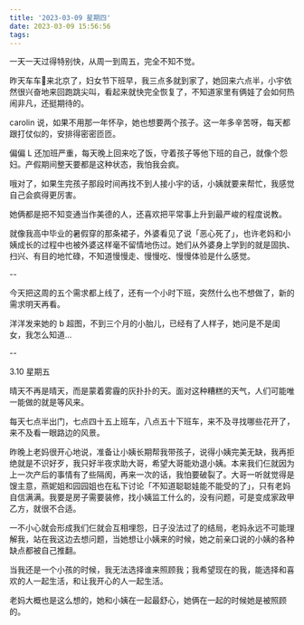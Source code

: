 ```yaml
---
title: '2023-03-09 星期四'
date: 2023-03-09 15:56:56
tags:
---
```


一天一天过得特别快，从周一到周五，完全不知不觉。

昨天车车🚗来北京了，妇女节下班早，我三点多就到家了，她回来六点半，小宇依然很兴奋地来回跑跳尖叫，看起来就快完全恢复了，不知道家里有俩娃了会如何热闹非凡，还挺期待的。

carolin 说，如果不用那一年怀孕，她也想要两个孩子。这一年多辛苦呀，每天都跟打仗似的，安排得密密匝匝。

偏偏 L 还加班严重，每天晚上回来吃了饭，守着孩子等他下班的自己，就像个怨妇。产假期间整天要都是这种状态，我怕我会疯。

哦对了，如果生完孩子那段时间再找不到人接小宇的话，小姨就要来帮忙，我感觉自己会疯得更厉害。

她俩都是把不知变通当作美德的人，还喜欢把平常事上升到最严峻的程度说教。

就像我高中毕业的暑假穿的那条裙子，外婆看见了说「恶心死了」，也许老妈和小姨成长的过程中也被外婆这样毫不留情地伤过。她们从外婆身上学到的就是固执、扫兴、有目的地忙碌，不知道慢慢走、慢慢吃、慢慢体验是什么感觉。

--

今天把这周的五个需求都上线了，还有一个小时下班，突然什么也不想做了，新的需求明天再看。

洋洋发来她的 b 超图，不到三个月的小胎儿，已经有了人样子，她问是不是闺女，我怎么知道...

--

3.10 星期五

晴天不再是晴天，而是蒙着雾霾的灰扑扑的天。面对这种糟糕的天气，人们可能唯一能做的就是等风来。

每天七点半出门，七点四十五上班车，八点五十下班车，来不及寻找哪些花开了，来不及看一眼路边的风景。

昨晚上老妈很开心地说，准备让小姨长期帮我带孩子，说得小姨完美无缺，我再拒绝就是不识好歹，我只好半夜求助大哥，希望大哥能劝退小姨。本来我们仨就因为上一次产后的事情有了些隔阂，再来一次的话，我怕要破裂了。大哥一听就觉得是馊主意，燕妮姐和园园姐也在私下讨论「不知道聪聪娃能不能受的了」，只有老妈自信满满。我要是房子需要装修，找小姨监工什么的，没有问题，可是变成家政甲乙方，就很不合适。

一不小心就会形成我们仨就会互相埋怨，日子没法过了的结局，老妈永远不可能理解我，站在我这边去想问题，当她想让小姨来的时候，她之前亲口说的小姨的各种缺点都被自己推翻。

当我还是一个小孩的时候，我无法选择谁来照顾我；我希望现在的我，能选择和喜欢的人一起生活，和让我开心的人一起生活。

老妈大概也是这么想的，她和小姨在一起最舒心，她俩在一起的时候她是被照顾的。


